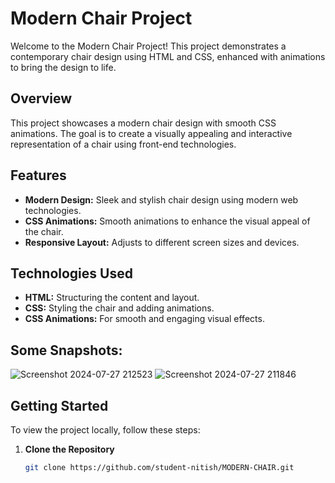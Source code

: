 # Modern Chair Project

Welcome to the Modern Chair Project! This project demonstrates a contemporary chair design using HTML and CSS, enhanced with animations to bring the design to life.

## Overview

This project showcases a modern chair design with smooth CSS animations. The goal is to create a visually appealing and interactive representation of a chair using front-end technologies.

## Features

- **Modern Design:** Sleek and stylish chair design using modern web technologies.
- **CSS Animations:** Smooth animations to enhance the visual appeal of the chair.
- **Responsive Layout:** Adjusts to different screen sizes and devices.

## Technologies Used

- **HTML:** Structuring the content and layout.
- **CSS:** Styling the chair and adding animations.
- **CSS Animations:** For smooth and engaging visual effects.
  
## Some Snapshots:
![Screenshot 2024-07-27 212523](https://github.com/user-attachments/assets/e16b7108-ef70-488e-9b30-783261fc9f66)
![Screenshot 2024-07-27 211846](https://github.com/user-attachments/assets/a2de2764-6181-4c50-811d-8a6ef9cb4c3f)



## Getting Started

To view the project locally, follow these steps:

1. **Clone the Repository**

   ```bash
   git clone https://github.com/student-nitish/MODERN-CHAIR.git
